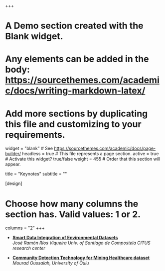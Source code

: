 +++
# A Demo section created with the Blank widget.
# Any elements can be added in the body: https://sourcethemes.com/academic/docs/writing-markdown-latex/
# Add more sections by duplicating this file and customizing to your requirements.

widget = "blank"  # See https://sourcethemes.com/academic/docs/page-builder/
headless = true  # This file represents a page section.
active = true  # Activate this widget? true/false
weight = 455  # Order that this section will appear.

title = "Keynotes"
subtitle = ""

[design]
  # Choose how many columns the section has. Valid values: 1 or 2.
  columns = "2"
+++


* [**Smart Data Integration of Environmental Datasets**](/keynotes/#keynote2)  
_José Ramón Ríos Viqueira   Univ. of Santiago de Compostela   CITUS research center_


* [**Community Detection Technology for Mining Healthcare dataset**](/keynotes/#keynote1)    
_Mourad Oussalah,_  _University of Oulu_
